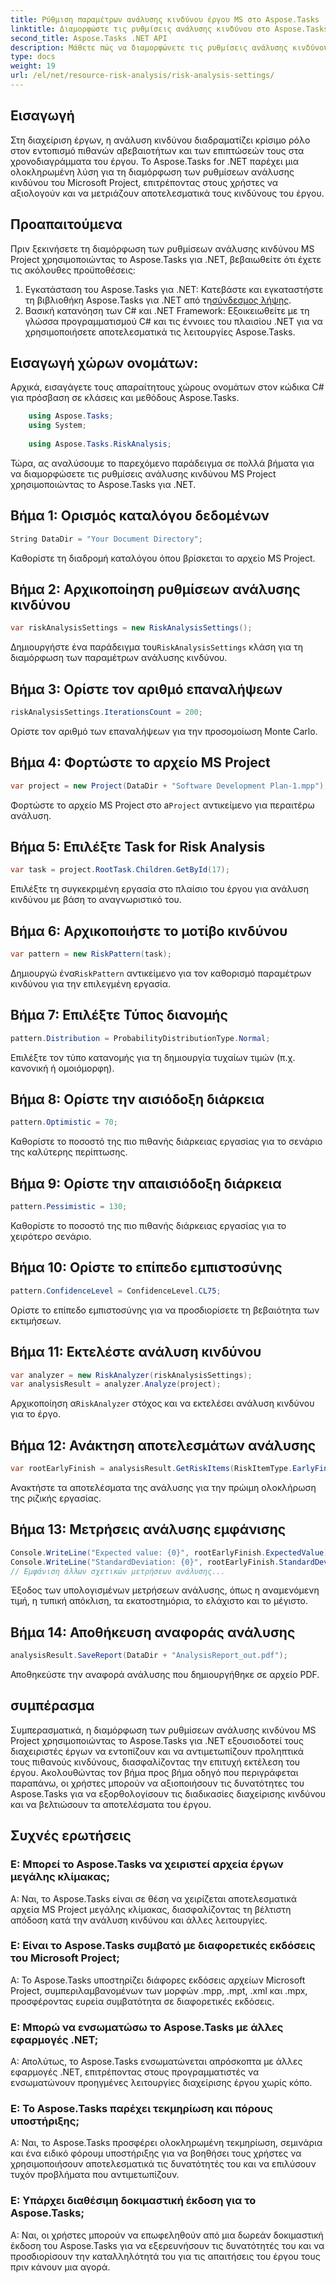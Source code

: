 ```yaml
---
title: Ρύθμιση παραμέτρων ανάλυσης κινδύνου έργου MS στο Aspose.Tasks
linktitle: Διαμορφώστε τις ρυθμίσεις ανάλυσης κινδύνου στο Aspose.Tasks
second_title: Aspose.Tasks .NET API
description: Μάθετε πώς να διαμορφώνετε τις ρυθμίσεις ανάλυσης κινδύνου MS Project χρησιμοποιώντας το Aspose.Tasks για .NET. Βελτιώστε την αποτελεσματικότητα διαχείρισης έργου με προηγμένες τεχνικές αξιολόγησης κινδύνου.
type: docs
weight: 19
url: /el/net/resource-risk-analysis/risk-analysis-settings/
---
```

## Εισαγωγή
Στη διαχείριση έργων, η ανάλυση κινδύνου διαδραματίζει κρίσιμο ρόλο στον εντοπισμό πιθανών αβεβαιοτήτων και των επιπτώσεών τους στα χρονοδιαγράμματα του έργου. Το Aspose.Tasks for .NET παρέχει μια ολοκληρωμένη λύση για τη διαμόρφωση των ρυθμίσεων ανάλυσης κινδύνου του Microsoft Project, επιτρέποντας στους χρήστες να αξιολογούν και να μετριάζουν αποτελεσματικά τους κινδύνους του έργου.
## Προαπαιτούμενα

Πριν ξεκινήσετε τη διαμόρφωση των ρυθμίσεων ανάλυσης κινδύνου MS Project χρησιμοποιώντας το Aspose.Tasks για .NET, βεβαιωθείτε ότι έχετε τις ακόλουθες προϋποθέσεις:
1.  Εγκατάσταση του Aspose.Tasks για .NET: Κατεβάστε και εγκαταστήστε τη βιβλιοθήκη Aspose.Tasks για .NET από τη[σύνδεσμος λήψης](https://releases.aspose.com/tasks/net/).
2. Βασική κατανόηση των C# και .NET Framework: Εξοικειωθείτε με τη γλώσσα προγραμματισμού C# και τις έννοιες του πλαισίου .NET για να χρησιμοποιήσετε αποτελεσματικά τις λειτουργίες Aspose.Tasks.

## Εισαγωγή χώρων ονομάτων:
Αρχικά, εισαγάγετε τους απαραίτητους χώρους ονομάτων στον κώδικα C# για πρόσβαση σε κλάσεις και μεθόδους Aspose.Tasks.
```csharp
    using Aspose.Tasks;
    using System;
    
    using Aspose.Tasks.RiskAnalysis;
```

Τώρα, ας αναλύσουμε το παρεχόμενο παράδειγμα σε πολλά βήματα για να διαμορφώσετε τις ρυθμίσεις ανάλυσης κινδύνου MS Project χρησιμοποιώντας το Aspose.Tasks για .NET.
## Βήμα 1: Ορισμός καταλόγου δεδομένων
```csharp
String DataDir = "Your Document Directory";
```
Καθορίστε τη διαδρομή καταλόγου όπου βρίσκεται το αρχείο MS Project.
## Βήμα 2: Αρχικοποίηση ρυθμίσεων ανάλυσης κινδύνου
```csharp
var riskAnalysisSettings = new RiskAnalysisSettings();
```
 Δημιουργήστε ένα παράδειγμα του`RiskAnalysisSettings` κλάση για τη διαμόρφωση των παραμέτρων ανάλυσης κινδύνου.
## Βήμα 3: Ορίστε τον αριθμό επαναλήψεων
```csharp
riskAnalysisSettings.IterationsCount = 200;
```
Ορίστε τον αριθμό των επαναλήψεων για την προσομοίωση Monte Carlo.
## Βήμα 4: Φορτώστε το αρχείο MS Project
```csharp
var project = new Project(DataDir + "Software Development Plan-1.mpp");
```
 Φορτώστε το αρχείο MS Project στο a`Project` αντικείμενο για περαιτέρω ανάλυση.
## Βήμα 5: Επιλέξτε Task for Risk Analysis
```csharp
var task = project.RootTask.Children.GetById(17);
```
Επιλέξτε τη συγκεκριμένη εργασία στο πλαίσιο του έργου για ανάλυση κινδύνου με βάση το αναγνωριστικό του.
## Βήμα 6: Αρχικοποιήστε το μοτίβο κινδύνου
```csharp
var pattern = new RiskPattern(task);
```
 Δημιουργώ ένα`RiskPattern` αντικείμενο για τον καθορισμό παραμέτρων κινδύνου για την επιλεγμένη εργασία.
## Βήμα 7: Επιλέξτε Τύπος διανομής
```csharp
pattern.Distribution = ProbabilityDistributionType.Normal;
```
Επιλέξτε τον τύπο κατανομής για τη δημιουργία τυχαίων τιμών (π.χ. κανονική ή ομοιόμορφη).
## Βήμα 8: Ορίστε την αισιόδοξη διάρκεια
```csharp
pattern.Optimistic = 70;
```
Καθορίστε το ποσοστό της πιο πιθανής διάρκειας εργασίας για το σενάριο της καλύτερης περίπτωσης.
## Βήμα 9: Ορίστε την απαισιόδοξη διάρκεια
```csharp
pattern.Pessimistic = 130;
```
Καθορίστε το ποσοστό της πιο πιθανής διάρκειας εργασίας για το χειρότερο σενάριο.
## Βήμα 10: Ορίστε το επίπεδο εμπιστοσύνης
```csharp
pattern.ConfidenceLevel = ConfidenceLevel.CL75;
```
Ορίστε το επίπεδο εμπιστοσύνης για να προσδιορίσετε τη βεβαιότητα των εκτιμήσεων.
## Βήμα 11: Εκτελέστε ανάλυση κινδύνου
```csharp
var analyzer = new RiskAnalyzer(riskAnalysisSettings);
var analysisResult = analyzer.Analyze(project);
```
 Αρχικοποίηση α`RiskAnalyzer` στόχος και να εκτελέσει ανάλυση κινδύνου για το έργο.
## Βήμα 12: Ανάκτηση αποτελεσμάτων ανάλυσης
```csharp
var rootEarlyFinish = analysisResult.GetRiskItems(RiskItemType.EarlyFinish).Get(project.RootTask);
```
Ανακτήστε τα αποτελέσματα της ανάλυσης για την πρώιμη ολοκλήρωση της ριζικής εργασίας.
## Βήμα 13: Μετρήσεις ανάλυσης εμφάνισης
```csharp
Console.WriteLine("Expected value: {0}", rootEarlyFinish.ExpectedValue);
Console.WriteLine("StandardDeviation: {0}", rootEarlyFinish.StandardDeviation);
// Εμφάνιση άλλων σχετικών μετρήσεων ανάλυσης...
```
Έξοδος των υπολογισμένων μετρήσεων ανάλυσης, όπως η αναμενόμενη τιμή, η τυπική απόκλιση, τα εκατοστημόρια, το ελάχιστο και το μέγιστο.
## Βήμα 14: Αποθήκευση αναφοράς ανάλυσης
```csharp
analysisResult.SaveReport(DataDir + "AnalysisReport_out.pdf");
```
Αποθηκεύστε την αναφορά ανάλυσης που δημιουργήθηκε σε αρχείο PDF.

## συμπέρασμα
Συμπερασματικά, η διαμόρφωση των ρυθμίσεων ανάλυσης κινδύνου MS Project χρησιμοποιώντας το Aspose.Tasks για .NET εξουσιοδοτεί τους διαχειριστές έργων να εντοπίζουν και να αντιμετωπίζουν προληπτικά τους πιθανούς κινδύνους, διασφαλίζοντας την επιτυχή εκτέλεση του έργου. Ακολουθώντας τον βήμα προς βήμα οδηγό που περιγράφεται παραπάνω, οι χρήστες μπορούν να αξιοποιήσουν τις δυνατότητες του Aspose.Tasks για να εξορθολογίσουν τις διαδικασίες διαχείρισης κινδύνου και να βελτιώσουν τα αποτελέσματα του έργου.
## Συχνές ερωτήσεις
### Ε: Μπορεί το Aspose.Tasks να χειριστεί αρχεία έργων μεγάλης κλίμακας;
Α: Ναι, το Aspose.Tasks είναι σε θέση να χειρίζεται αποτελεσματικά αρχεία MS Project μεγάλης κλίμακας, διασφαλίζοντας τη βέλτιστη απόδοση κατά την ανάλυση κινδύνου και άλλες λειτουργίες.
### Ε: Είναι το Aspose.Tasks συμβατό με διαφορετικές εκδόσεις του Microsoft Project;
Α: Το Aspose.Tasks υποστηρίζει διάφορες εκδόσεις αρχείων Microsoft Project, συμπεριλαμβανομένων των μορφών .mpp, .mpt, .xml και .mpx, προσφέροντας ευρεία συμβατότητα σε διαφορετικές εκδόσεις.
### Ε: Μπορώ να ενσωματώσω το Aspose.Tasks με άλλες εφαρμογές .NET;
Α: Απολύτως, το Aspose.Tasks ενσωματώνεται απρόσκοπτα με άλλες εφαρμογές .NET, επιτρέποντας στους προγραμματιστές να ενσωματώνουν προηγμένες λειτουργίες διαχείρισης έργου χωρίς κόπο.
### Ε: Το Aspose.Tasks παρέχει τεκμηρίωση και πόρους υποστήριξης;
Α: Ναι, το Aspose.Tasks προσφέρει ολοκληρωμένη τεκμηρίωση, σεμινάρια και ένα ειδικό φόρουμ υποστήριξης για να βοηθήσει τους χρήστες να χρησιμοποιήσουν αποτελεσματικά τις δυνατότητές του και να επιλύσουν τυχόν προβλήματα που αντιμετωπίζουν.
### Ε: Υπάρχει διαθέσιμη δοκιμαστική έκδοση για το Aspose.Tasks;
Α: Ναι, οι χρήστες μπορούν να επωφεληθούν από μια δωρεάν δοκιμαστική έκδοση του Aspose.Tasks για να εξερευνήσουν τις δυνατότητές του και να προσδιορίσουν την καταλληλότητά του για τις απαιτήσεις του έργου τους πριν κάνουν μια αγορά.